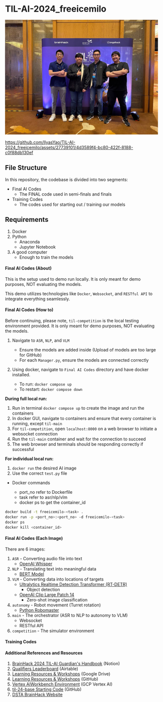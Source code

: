 # TIL-AI-2024_freeicemilo

<p align="center">
    <img src="Photos/Team.jpg" style="width:600px;"/>
</p>

<!-- Turret Demo Video -->
https://github.com/IlyasYao/TIL-AI-2024_freeicemilo/assets/27739101/4d3589f4-bc80-422f-8188-c0f88db130ef

## File Structure

In this repository, the codebase is divided into two segments:

-   Final AI Codes
    -   The FINAL code used in semi-finals and finals
-   Training Codes
    -   The codes used for starting out / training our models

## Requirements

1. Docker
2. Python
    - Anaconda
    - Jupyter Notebook
3. A good computer
    - Enough to train the models

#### Final AI Codes (About)

This is the setup used to demo run locally. It is only meant for demo purposes, NOT evaluating the models.

This demo utilizes technologies like `Docker`, `Websocket`, and `RESTful API` to integrate everything seamlessly.

#### Final AI Codes (How to)

Before continuing, please note, `til-competition` is the local testing environment provided. It is only meant for demo purposes, NOT evaluating the models.

1. Navigate to `ASR`, `NLP`, and `VLM`

    - Ensure the models are added inside (Upload of models are too large for GitHub)
    - For each `Manager.py`, ensure the models are connected correctly

2. Using docker, navigate to `Final AI Codes` directory and have docker installed.

    - To run: `docker compose up`
    - To restart: `docker compose down`

**During full local run:**

1. Run in terminal `docker compose up` to create the image and run the containers
2. In docker GUI, navigate to containers and ensure that every container is running, except `til-main`
3. For `til-competition`, open `localhost:8000` on a web browser to initiate a websocket connection
4. Run the `til-main` container and wait for the connection to succeed
5. The web browser and terminals should be responding correctly if successful

**For individual local run:**

1. `docker run` the desired AI image
2. Use the correct `test.py` file

-   Docker commands

    -   port_no refer to Dockerfile
    -   task refer to asr/nlp/vlm
    -   docker ps to get the container_id

```bash
docker build -t freeicemilo-<task> .
docker run -p <port_no>:<port_no> -d freeicemilo-<task>
docker ps
docker kill <container_id>
```

#### Final AI Codes (Each Image)

There are 6 images:

1. `ASR` - Converting audio file into text
    - [OpenAI Whisper](https://openai.com/index/whisper/)
2. `NLP` - Translating text into meaningful data
    - [BERT Model](https://huggingface.co/docs/transformers/en/model_doc/bert)
3. `VLM` - Converting data into locations of targets
    - [Ultralytics Realtime Detection Transformer (RT-DETR)](https://docs.ultralytics.com/models/rtdetr/)
        - Object detection
    - [OpenAI Clip Large Patch 14](https://huggingface.co/openai/clip-vit-large-patch14)
        - Zero-shot image classification
4. `autonomy` - Robot movement (Turret rotation)
    - [Python Robomaster](https://robomaster-dev.readthedocs.io/en/latest/introduction.html)
5. `main` - The orchestrator (ASR to NLP to autonomy to VLM)
    - Websocket
    - RESTful API
6. `competition` - The simulator environment

#### Training Codes

#### Additional References and Resources

1.  [BrainHack 2024 TIL-AI Guardian's Handbook](https://tribegroup.notion.site/BrainHack-2024-TIL-AI-Guardian-s-Handbook-c5d4ec3c3bd04b0db0329884c220791f) (Notion)
2.  [Qualifiers Leaderboard](https://airtable.com/appeN9J5OcPmfLzgf/shraBC7z4ZCYss9LD) (Airtable)
3.  [Learning Resources & Workshops](https://drive.google.com/drive/folders/1JmeEwQZoqobPmUeSZWrvR5Inrw6NJ8Kr) (Google Drive)
4.  [Learning Resources & Workshops](https://github.com/TIL-24/til-24-curriculum/) (GitHub)
5.  [Vertex AIWorkbench Environment](https://console.cloud.google.com/vertex-ai/workbench/instances?project=dsta-angelhack) (GCP Vertex AI)
6.  [til-24-base Starting Code](https://github.com/TIL-24/til-24-base/) (GitHub)
7.  [DSTA BrainHack Website](https://www.dstabrainhack.com/showcase-programme)
